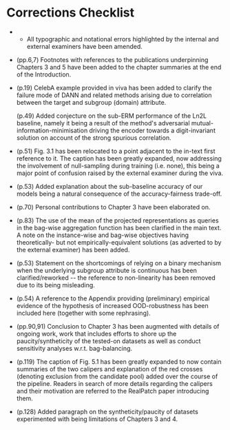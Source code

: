 # Corrections Checklist
- - All typographic and notational errors highlighted by the internal and external examiners have
  been amended.

- (pp.6,7) Footnotes with references to the publications underpinning Chapters 3 and 5 have been
  added to the chapter summaries at the end of the Introduction.

- (p.19) CelebA example provided in viva has been added to clarify the failure mode of DANN and
  related methods arising due to correlation between the target and subgroup (domain) attribute.

  (p.49) Added conjecture on the sub-ERM performance of the Ln2L baseline, namely it being a result
  of the method's adversarial mutual-information-minimisation driving the encoder towards a
  digit-invariant solution on account of the strong spurious correlation.

- (p.51) Fig. 3.1 has been relocated to a point adjacent to the in-text first reference to it. The
  caption has been greatly expanded, now addressing the involvement of null-sampling during
  training (i.e. none), this being a major point of confusion raised by the external examiner
  during the viva.

- (p.53) Added explanation about the sub-baseline accuracy of our models being a natural
  consequence of the accuracy-fairness trade-off.

- (p.70) Personal contributions to Chapter 3 have been elaborated on.

- (p.83) The use of the mean of the projected representations as queries in the bag-wise
  aggregation function has been clarified in the main text. A note on the instance-wise and
  bag-wise objectives having theoretically- but not empirically-equivalent solutions (as adverted
  to by the external examiner) has been added.

- (p.53) Statement on the shortcomings of relying on a binary mechanism when the underlying
  subgroup attribute is continuous has been clarified/reworked -- the reference to non-linearity
  has been removed due to its being misleading.

- (p.54) A reference to the Appendix providing (preliminary) empirical evidence of the hypothesis
  of increased OOD-robustness has been included here (together with some rephrasing).

- (pp.90,91) Conclusion to Chapter 3 has been augmented with details of ongoing work, work that
  includes efforts to shore up the paucity/syntheticity of the tested-on datasets as well as
  conduct sensitivity analyses w.r.t. bag-balancing.

- (p.119) The caption of Fig. 5.1 has been greatly expanded to now contain summaries of the two
  calipers and explanation of the red crosses (denoting exclusion from the candidate pool) added
  over the course of the pipeline. Readers in search of more details regarding the calipers and
  their motivation are referred to the RealPatch paper introducing them.

- (p.128) Added paragraph on the syntheticity/paucity of datasets experimented with being
  limitations of Chapters 3 and 4.
